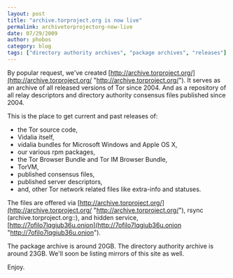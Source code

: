 ```yaml
---
layout: post
title: "archive.torproject.org is now live"
permalink: archivetorprojectorg-now-live
date: 07/29/2009
author: phobos
category: blog
tags: ["directory authority archives", "package archives", "releases"]
---
```


By popular request, we've created [http://archive.torproject.org/](http://archive.torproject.org/ "http://archive.torproject.org/"). It serves as an archive of all released versions of Tor since 2004. And as a repository of all relay descriptors and directory authority consensus files published since 2004.

This is the place to get current and past releases of:

- the Tor source code,
- Vidalia itself,
- vidalia bundles for Microsoft Windows and Apple OS X,
- our various rpm packages,
- the Tor Browser Bundle and Tor IM Browser Bundle,
- TorVM,
- published consensus files,
- published server descriptors,
- and, other Tor network related files like extra-info and statuses.

The files are offered via [http://archive.torproject.org/](http://archive.torproject.org/ "http://archive.torproject.org/"), rsync (archive.torproject.org::), and hidden service, [http://7ofilo7lqgiub36u.onion](http://7ofilo7lqgiub36u.onion "http://7ofilo7lqgiub36u.onion").

The package archive is around 20GB. The directory authority archive is around 23GB. We'll soon be listing mirrors of this site as well.

Enjoy.

